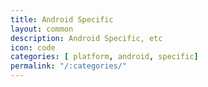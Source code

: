 ```yaml
---
title: Android Specific
layout: common
description: Android Specific, etc
icon: code
categories: [ platform, android, specific]
permalink: "/:categories/"
---
```


